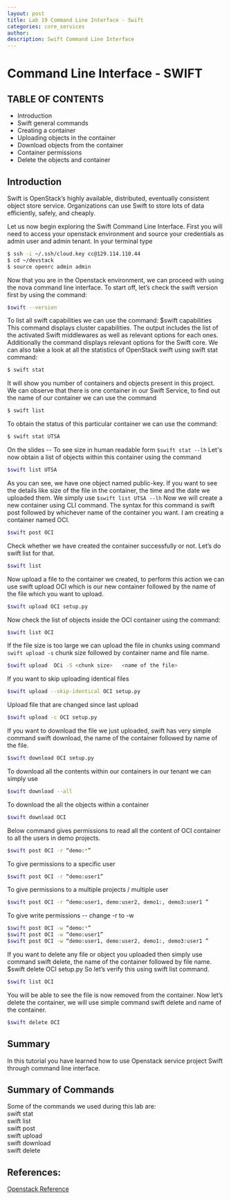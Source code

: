 ```yaml
---
layout: post
title: Lab 19 Command Line Interface - Swift
categories: core_services
author: 
description: Swift Command Line Interface
---
```


# Command Line Interface - SWIFT 

## TABLE OF CONTENTS
* Introduction
* Swift general commands
* Creating a container
* Uploading objects in the container
* Download objects from the container
* Container permissions
* Delete the objects and container

## Introduction
Swift is OpenStack’s highly available, distributed, eventually consistent object store service. Organizations can use Swift to store lots of data efficiently, safely, and cheaply.

Let us now begin exploring the Swift Command Line Interface. First you will need to access your openstack environment and source your credentials as admin user and admin tenant. In your terminal type
```sh
$ ssh -i ~/.ssh/cloud.key cc@129.114.110.44
$ cd ~/devstack
$ source openrc admin admin
```
Now that you are in the Openstack environment, we can proceed with using the nova command line interface.
To start off, let’s check the swift version first by using the command: 
```sh
$swift --version
``` 
To list all swift capabilities we can use the command: $swift capabilities  
This command displays cluster capabilities. The output includes the list of the activated Swift middlewares as well as relevant options for each ones. Additionally the command displays relevant options for the Swift core. 
We can also take a look at all the statistics of OpenStack swift using swift stat command:  
```sh
$ swift stat
```
It will show you number of containers and objects present in this project. We can observe that there is one container in our Swift Service, to find out the name of our container we can use the command 
```sh
$ swift list
```
To obtain the status of this particular container we can use the command:
```sh
$ swift stat UTSA
```
On the slides --  To see size in human readable form ``` $swift stat --lh ``` 
Let's now obtain a list of objects within this container using the command
```sh
$swift list UTSA
```
As you can see, we have one object named public-key. If you want to see the details like size of the file in the container, the time and the date we uploaded them. We simply use ``` $swift list UTSA --lh ```
Now we will create a new container using CLI command. The syntax for this command is swift post followed by whichever name of the container you want. I am creating a container named OCI.
```sh
$swift post OCI
```
Check whether we have created the container successfully or not. Let’s do swift list for that.
```sh
$swift list   
```
Now upload a file to the container we created, to perform this action we can use swift upload OCI which is our new container followed by the name of the file which you want to upload. 
```sh
$swift upload OCI setup.py
```
Now check the list of objects inside the OCI container using the command: 
```sh
$swift list OCI
```
If the file size is too large we can upload the file in chunks using command ``` swift upload -s``` chunk size followed by container name and file name.  
```sh
$swift upload  OCi -S <chunk size>   <name of the file>
```
If you want to skip uploading identical files 
```sh
$swift upload --skip-identical OCI setup.py 
```
Upload file that are changed since last upload 
```sh
$swift upload -c OCI setup.py 
```
If you want to download the file we just uploaded, swift has very simple command swift download, the name of the container followed by name of the file.    
```sh
$swift download OCI setup.py
```
To download all the contents within our containers in our tenant we can simply use
```sh
$swift download --all
```
To download the all the objects within a container
```sh
$swift download OCI
```
Below command gives permissions to read all the content of OCI container to all the users in demo projects.   
```sh
$swift post OCI -r “demo:*”
```
To give permissions to a specific user  
```sh
$swift post OCI -r “demo:user1”
```
To give permissions to a multiple projects / multiple user
```sh
$swift post OCI -r “demo:user1, demo:user2, demo1:, demo3:user1 ”
```
To give write permissions -- change -r to -w
```sh
$swift post OCI -w “demo:*”
$swift post OCI -w “demo:user1”
$swift post OCI -w “demo:user1, demo:user2, demo1:, demo3:user1 ”
```
If you want to delete any file or object you uploaded then simply use command swift delete, the name of the container followed by file name.
$swift delete OCI setup.py
So let’s verify this using swift list command. 
```sh
$swift list OCI
```
You will be able to see the file is now removed from the container.
Now let’s delete the container, we will use simple command swift delete and name of the container.
```sh
$swift delete OCI
```
## Summary
In this tutorial you have learned how to use Openstack service project Swift through command line interface.
## Summary of Commands
Some of the commands we used during this lab are:  
swift stat  
swift list  
swift post  
swift upload  
swift download  
swift delete  

## References:
[Openstack Reference](http://docs.openstack.org/cli-reference/swift.html)



